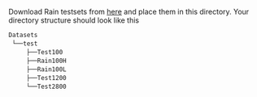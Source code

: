 Download Rain testsets from [here](https://drive.google.com/drive/folders/1PDWggNh8ylevFmrjo-JEvlmqsDlWWvZs?usp=sharing) and place them in this directory.  Your directory structure should look like this
  
  `Datasets` <br/>
 `└──test`  <br/>
     `├──Test100`   <br/>
     `├──Rain100H`  <br/>
     `├──Rain100L`  <br/>
     `├──Test1200`  <br/>
     `└──Test2800`

